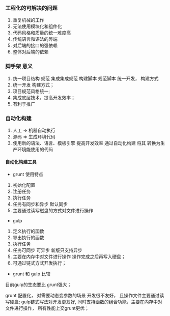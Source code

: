 ### 工程化的可解决的问题
1. 重复机械的工作
2. 无法使用模块化和组件化
3. 代码风格和质量的统一难度高
4. 传统语言和语法的弊端
5. 对后端的接口的强依赖
6. 整体对后端的依赖

### 脚手架 意义
1. 统一项目结构   规范  集成集成规范  构建脚本 规范脚本   统一开发， 构建方式
2. 统一开发 构建方式；
3. 项目规范风格统一;
4. 集成底层技术，提高开发效率；
5. 有利于推广

### 自动化构建
1. 人工 => 机器自动执行
2. 源码  => 生成环境代码
3. 使用新的语法、语言、模板引擎 提高开发效率  通过自动化构建 将其 转换为生产环境能使用的代码

#### 自动化构建工具
- grunt
使用特点
1. 初始化配置
2. 注册任务
3. 执行任务
4. 任务有同步和异步 默认同步
5. 主要通过读写磁盘的方式对文件进行操作

- gulp 
1. 定义执行的函数
2. 导出执行的函数
3. 执行任务
4. 任务可同步 可异步 新版只支持异步
5. 主要在内存中对文件进行操作 操作完成之后再写入硬盘；
6. 可通过链式方式开发执行；

- grunt 和 gulp 比较

目前gulp的生态要比 grunt强大；

grunt 配置化， 对需要动态变参数的场景 开发很不友好， 且操作文件主要通过读写硬盘;
gulp链式写法对开发更友好,  同时支持函数的组合功能，主要在内存中对文件进行操作， 所有性能上交grunt更优；

